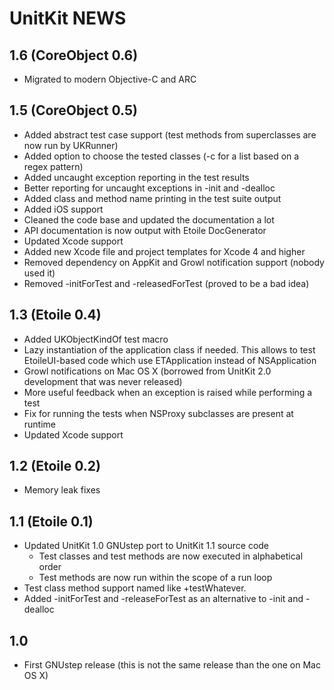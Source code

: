 UnitKit NEWS
============

1.6 (CoreObject 0.6)
--------------------

- Migrated to modern Objective-C and ARC

1.5 (CoreObject 0.5)
--------------------

- Added abstract test case support (test methods from superclasses are now run by UKRunner)
- Added option to choose the tested classes (-c for a list based on a regex pattern)
- Added uncaught exception reporting in the test results
- Better reporting for uncaught exceptions in -init and -dealloc
- Added class and method name printing in the test suite output
- Added iOS support
- Cleaned the code base and updated the documentation a lot 
- API documentation is now output with Etoile DocGenerator
- Updated Xcode support
- Added new Xcode file and project templates for Xcode 4 and higher
- Removed dependency on AppKit and Growl notification support (nobody used it)
- Removed -initForTest and -releasedForTest (proved to be a bad idea)

1.3 (Etoile 0.4)
----------------

- Added UKObjectKindOf test macro
- Lazy instantiation of the application class if needed. This allows to test EtoileUI-based code which use ETApplication instead of NSApplication
- Growl notifications on Mac OS X (borrowed from UnitKit 2.0 development that was never released)
- More useful feedback when an exception is raised while performing a test
- Fix for running the tests when NSProxy subclasses are present at runtime
- Updated Xcode support

1.2 (Etoile 0.2)
----------------

- Memory leak fixes

1.1 (Etoile 0.1)
----------------

- Updated UnitKit 1.0 GNUstep port to UnitKit 1.1 source code
	- Test classes and test methods are now executed in alphabetical order
	- Test methods are now run within the scope of a run loop
- Test class method support named like +testWhatever.
- Added -initForTest and -releaseForTest as an alternative to -init and -dealloc 

1.0
---

- First GNUstep release (this is not the same release than the one on Mac OS X)
